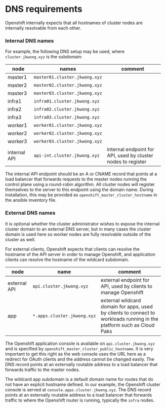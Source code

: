 # DNS requirements

Openshift internally expects that all hostnames of cluster nodes are internally resolvable from each other.  


### Internal DNS names

For example, the following DNS setup may be used, where `cluster.jkwong.xyz` is the subdomain:

|node|names|comment|
|--|--|--|
|master1|`master01.cluster.jkwong.xyz`||
|master2|`master02.cluster.jkwong.xyz`||
|master3|`master03.cluster.jkwong.xyz`||
|infra1|`infra01.cluster.jkwong.xyz`||
|infra2|`infra02.cluster.jkwong.xyz`||
|infra3|`infra03.cluster.jkwong.xyz`||
|worker1|`worker01.cluster.jkwong.xyz`||
|worker2|`worker02.cluster.jkwong.xyz`||
|worker3|`worker03.cluster.jkwong.xyz`||
|internal API|`api-int.cluster.jkwong.xyz`|internal endpoint for API, used by cluster nodes to register|

The internal API endpoint should be an A or CNAME record that points at a load balancer that forwards requests to the master nodes running the control plane using a round-robin algorithm.  All cluster nodes will register themselves to the server to this endpoint using the domain name.  During installation, this may be provided as `openshift_master_cluster_hostname` in the ansible inventory file.

### External DNS names

It is optional whether the cluster administrator wishes to expose the internal cluster domain to an external DNS server, but in many cases the cluster domain is used here so worker nodes are fully resolvable outside of the cluster as well.

For external clients, Openshift expects that clients can resolve the hostname of the API server in order to manage Openshift, and application clients can resolve the hostname of the wildcard subdomain.

|node|name|comment|
|--|--|--|
|external API|`api.cluster.jkwong.xyz`|external endpoint for API, used by clients to manage Openshift|
|app|`*.apps.cluster.jkwong.xyz`|external wildcard domain for apps, used by clients to connect to workloads running in the platform such as Cloud Paks|

The Openshift application console is available on `api.cluster.jkwong.xyz` and is specified by `openshift_master_cluster_public_hostname`. It is very important to get this right as the web console uses the URL here as a redirect for OAuth clients and the address cannot be changed easily.  The DNS record points at an externally routable address to a load balancer that forwards traffic to the master nodes.

The wildcard app subdomain is a default domain name for routes that do not have an explicit hostname defined.  In our example, the Openshift cluster console is served at `console.apps.cluster.jkwong.xyz`.  The DNS record points at an externally routable address to a load balancer that forwards traffic to where the Openshift router is running, typically the `infra` nodes.

